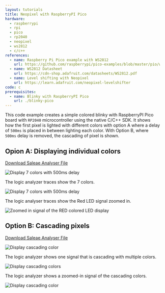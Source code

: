 ```yaml
---
layout: tutorials
title: Neopixel with RaspberryPI Pico
hardware:
  - raspberrypi
  - rpi
  - pico
  - rp2040
  - neopixel
  - ws2812
  - c/c++
references:
  - name: Raspberry Pi Pico example with WS2812
    url: https://github.com/raspberrypi/pico-examples/blob/master/pio/ws2812/ws2812.c
  - name: WS2812 Datasheet
    url: https://cdn-shop.adafruit.com/datasheets/WS2812.pdf
  - name: Level shifting with Neopixel
    url: https://learn.adafruit.com/neopixel-levelshifter
code: c
prerequisites:
  - name: Blinky with RaspberryPI Pico
    url: ./blinky-pico
---
```


This code example creates a simple colored blinky with RaspberryPI Pico board with `RP2040` microcontroller using the native C/C++ SDK. It shows how the first pixel is lighted with different colors with option A where a delay of `500ms` is placed in between lighting each color. With Option B, where `500ms` delay is removed, the cascading of pixel is shown.

## Opion A: Displaying individual colors

<a href="https://github.com/hutscape/hutscape.github.io/tree/master/{{page.path | replace:'.md',''}}/pico-neopixel-option-a.sal" class="button is-primary">Download Saleae Analyser File</a>

<img src="{{ site.url }}/assets/images/tutorials/pico-neopixel-prototype-option-a.png" alt="Display 7 colors with 500ms delay">

The logic analyzer traces show the 7 colors.

<img src="{{ site.url }}/assets/images/tutorials/pico-neopixel-signals-option-a-zoomout.png" alt="Display 7 colors with 500ms delay">

The logic analyser traces show the Red LED signal zoomed in.

<img src="{{ site.url }}/assets/images/tutorials/pico-neopixel-signals-option-a-zoomin.png" alt="Zoomed in signal of the RED colored LED display">

## Option B: Cascading pixels

<a href="https://github.com/hutscape/hutscape.github.io/tree/master/{{page.path | replace:'.md',''}}/pico-neopixel-option-B.sal" class="button is-primary">Download Saleae Analyser File</a>

<img src="{{ site.url }}/assets/images/tutorials/pico-neopixel-prototype-option-b.png" alt="Display cascading color">

The logic analyzer shows one signal that is cascading with multiple colors.

<img src="{{ site.url }}/assets/images/tutorials/pico-neopixel-signals-option-b-zoomout.png" alt="Display cascading colors">

The logic analyzer shows a zoomed-in signal of the cascading colors.

<img src="{{ site.url }}/assets/images/tutorials/pico-neopixel-signals-option-b-zoomin.png" alt="Display cascading color">
